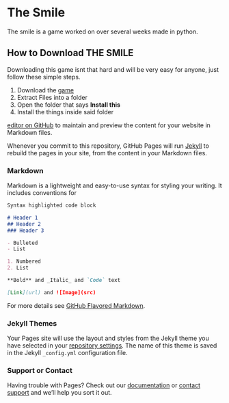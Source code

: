 # The Smile

The smile is a game worked on over several weeks made in python.

## How to Download THE SMILE

Downloading this game isnt that hard and will be very easy for anyone, just follow these simple steps.

1. Download the [game](https://github.com/Nioce/The-GameThingy/archive/master.zip)
2. Extract Files into a folder
3. Open the folder that says **Install this**
4. Install the things inside said folder 

[editor on GitHub](https://github.com/Nioce/The-GameThingy/edit/master/index.md) to maintain and preview the content for your website in Markdown files.

Whenever you commit to this repository, GitHub Pages will run [Jekyll](https://jekyllrb.com/) to rebuild the pages in your site, from the content in your Markdown files.

### Markdown

Markdown is a lightweight and easy-to-use syntax for styling your writing. It includes conventions for

```markdown
Syntax highlighted code block

# Header 1
## Header 2
### Header 3

- Bulleted
- List

1. Numbered
2. List

**Bold** and _Italic_ and `Code` text

[Link](url) and ![Image](src)
```

For more details see [GitHub Flavored Markdown](https://guides.github.com/features/mastering-markdown/).

### Jekyll Themes

Your Pages site will use the layout and styles from the Jekyll theme you have selected in your [repository settings](https://github.com/Nioce/The-GameThingy/settings). The name of this theme is saved in the Jekyll `_config.yml` configuration file.

### Support or Contact

Having trouble with Pages? Check out our [documentation](https://help.github.com/categories/github-pages-basics/) or [contact support](https://github.com/contact) and we’ll help you sort it out.

